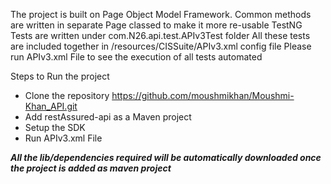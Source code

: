 The project is built on Page Object Model Framework.
Common methods are written in separate Page classed to make it more re-usable
TestNG Tests are written under com.N26.api.test.APIv3Test folder
All these tests are included together in /resources/CISSuite/APIv3.xml config file
Please run APIv3.xml File to see the execution of all tests automated



Steps to Run the project

- Clone the repository https://github.com/moushmikhan/Moushmi-Khan_API.git
- Add restAssured-api as a Maven project
- Setup the SDK
- Run APIv3.xml File

***All the lib/dependencies required will be automatically downloaded once the project is added as maven project***
